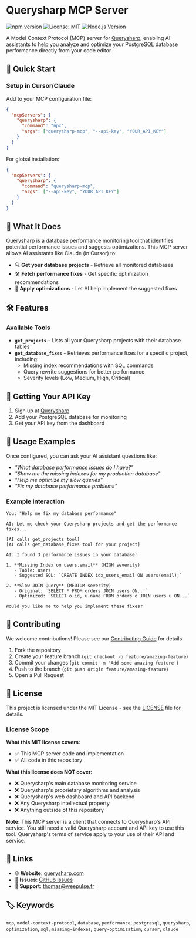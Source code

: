 # Querysharp MCP Server

[![npm version](https://badge.fury.io/js/querysharp-mcp.svg)](https://badge.fury.io/js/querysharp-mcp)
[![License: MIT](https://img.shields.io/badge/License-MIT-yellow.svg)](https://opensource.org/licenses/MIT)
[![Node.js Version](https://img.shields.io/node/v/querysharp-mcp.svg)](https://nodejs.org/)

A Model Context Protocol (MCP) server for [Querysharp](https://querysharp.com), enabling AI assistants to help you analyze and optimize your PostgreSQL database performance directly from your code editor.

## 🚀 Quick Start

### Setup in Cursor/Claude

Add to your MCP configuration file:

```json
{
  "mcpServers": {
    "querysharp": {
      "command": "npx",
      "args": ["querysharp-mcp", "--api-key", "YOUR_API_KEY"]
    }
  }
}
```

For global installation:

```json
{
  "mcpServers": {
    "querysharp": {
      "command": "querysharp-mcp",
      "args": ["--api-key", "YOUR_API_KEY"]
    }
  }
}
```

## 🎯 What It Does

Querysharp is a database performance monitoring tool that identifies potential performance issues and suggests optimizations. This MCP server allows AI assistants like Claude (in Cursor) to:

- 🔍 **Get your database projects** - Retrieve all monitored databases
- 🛠️ **Fetch performance fixes** - Get specific optimization recommendations  
- 🚀 **Apply optimizations** - Let AI help implement the suggested fixes

## 🛠️ Features

### Available Tools

- **`get_projects`** - Lists all your Querysharp projects with their database tables
- **`get_database_fixes`** - Retrieves performance fixes for a specific project, including:
  - Missing index recommendations with SQL commands
  - Query rewrite suggestions for better performance
  - Severity levels (Low, Medium, High, Critical)

## 🔧 Getting Your API Key

1. Sign up at [Querysharp](https://querysharp.com)
2. Add your PostgreSQL database for monitoring  
3. Get your API key from the dashboard

## 💬 Usage Examples

Once configured, you can ask your AI assistant questions like:

- *"What database performance issues do I have?"*
- *"Show me the missing indexes for my production database"*
- *"Help me optimize my slow queries"*
- *"Fix my database performance problems"*

### Example Interaction

```
You: "Help me fix my database performance"

AI: Let me check your Querysharp projects and get the performance fixes...

[AI calls get_projects tool]
[AI calls get_database_fixes tool for your project]

AI: I found 3 performance issues in your database:

1. **Missing Index on users.email** (HIGH severity)
   - Table: users
   - Suggested SQL: `CREATE INDEX idx_users_email ON users(email);`
   
2. **Slow JOIN Query** (MEDIUM severity)  
   - Original: `SELECT * FROM orders JOIN users ON...`
   - Optimized: `SELECT o.id, u.name FROM orders o JOIN users u ON...`

Would you like me to help you implement these fixes?
```

## 🤝 Contributing

We welcome contributions! Please see our [Contributing Guide](CONTRIBUTING.md) for details.

1. Fork the repository
2. Create your feature branch (`git checkout -b feature/amazing-feature`)
3. Commit your changes (`git commit -m 'Add some amazing feature'`)
4. Push to the branch (`git push origin feature/amazing-feature`)
5. Open a Pull Request

## 📄 License

This project is licensed under the MIT License - see the [LICENSE](LICENSE) file for details.

### License Scope

**What this MIT license covers:**
- ✅ This MCP server code and implementation
- ✅ All code in this repository

**What this license does NOT cover:**
- ❌ Querysharp's main database monitoring service
- ❌ Querysharp's proprietary algorithms and analysis
- ❌ Querysharp's web dashboard and API backend
- ❌ Any Querysharp intellectual property
- ❌ Anything outside of this repository

**Note:** This MCP server is a client that connects to Querysharp's API service. You still need a valid Querysharp account and API key to use this tool. Querysharp's terms of service apply to your use of their API and service.

## 🔗 Links

- 🌐 **Website**: [querysharp.com](https://querysharp.com)
- 🐛 **Issues**: [GitHub Issues](https://github.com/WeePulse/querysharp-mcp/issues)
- 💬 **Support**: thomas@weepulse.fr

## 🏷️ Keywords

`mcp`, `model-context-protocol`, `database`, `performance`, `postgresql`, `querysharp`, `optimization`, `sql`, `missing-indexes`, `query-optimization`, `cursor`, `claude` 
